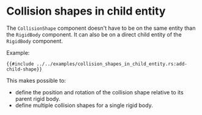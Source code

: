 # Collision shapes in child entity

The `CollisionShape` component doesn't have to be on the same entity than the `RigidBody` component. It can also be on a
direct child entity of the `RigidBody` component.

Example:

```rust,no_run,noplayground
{{#include ../../examples/collision_shapes_in_child_entity.rs:add-child-shape}}
```

This makes possible to:

* define the position and rotation of the collision shape relative to its parent rigid body.
* define multiple collision shapes for a single rigid body.
